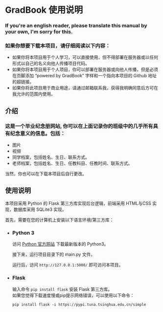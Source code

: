 # GradBook 使用说明

### If you're an english reader, please translate this manual by your own, I'm sorry for this.

### 如果你想要下载本项目，请仔细阅读以下内容：

- 如果你将本项目用于个人学习，可以直接使用，但不得部署在服务器或以任何形式以自己的名义向他人传播项目代码。  
- 如果你将本项目用于个人项目，你可以部署在服务器或向他人传播，但是必须在页脚添加 “powered by GradBook” 字样和一个指向本项目的 Github 地址的超链接。  
- 如果你将此项目用于商业用途，请通过邮箱联系我，获得我明确同意后方可在我允许的范围内使用。

## 介绍
### 这是一个毕业纪念册网站, 你可以在上面记录你的班级中的几乎所有具有纪念意义的信息。包括：

- 图片
- 视频
- 同学档案，包括姓名、生日、联系方式。
- 老师档案，包括姓名、生日、任教科目、任教时间、联系方式。

当然，你也可以在下载本项目后自行更改。

## 使用说明
本项目采用 Python 的 Flask 第三方库实现后台逻辑，前端采用 HTML与CSS 实现，数据库采用 SQLite3 实现。

首先，需要在您的计算机上安装以下语言环境/第三方库：

- ### Python 3  
  访问 [Python 官方网站](https://www.python.org/) 下载最新版本的 Python3。

  接下来，运行项目目录下的 main.py 文件。

  运行后，访问 `http://127.0.0.1:5000/` 即可访问本项目。

- ### Flask
  输入命令 `pip install flask` 安装 Flask 第三方库。  
  如果您觉得下载速度慢或pip提示网络错误，可以使用以下命令：
  ```
  pip install flask -i https://pypi.tuna.tsinghua.edu.cn/simple
  ```
